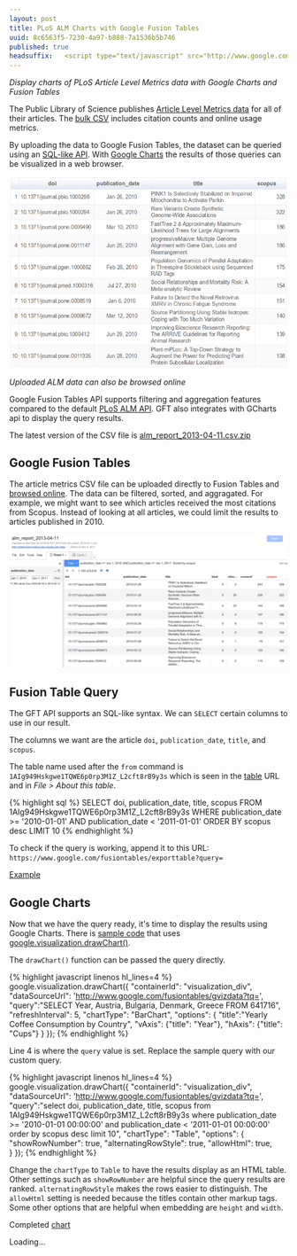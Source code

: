 ```yaml
--- 
layout: post
title: PLoS ALM Charts with Google Fusion Tables
uuid: 8c6563f5-7230-4a97-b888-7a1536b5b746
published: true
headsuffix:   <script type="text/javascript" src="http://www.google.com/jsapi"></script> <script type="text/javascript" src="/file/8c6563f5-7230-4a97-b888-7a1536b5b746/table.js"></script>
---
```


*Display charts of PLoS Article Level Metrics data with Google Charts and Fusion Tables*

The Public Library of Science publishes [Article Level Metrics data][plosalmdata] for all of their articles. The [bulk CSV][bulkcsv] includes citation counts and online usage metrics.

By uploading the data to Google Fusion Tables, the dataset can be queried using an [SQL-like API][gftapi]. With [Google Charts][gcharts] the results of those queries can be visualized in a web browser.


<a href="/file/8c6563f5-7230-4a97-b888-7a1536b5b746/table.html">
  <img src ="/file/8c6563f5-7230-4a97-b888-7a1536b5b746/mychart.png" class="mainimage" />
</a>

*Uploaded ALM data can also be browsed online*


[plosalm]: http://article-level-metrics.plos.org/



Google Fusion Tables API supports filtering and aggregation features compared to the default [PLoS ALM API][almapi]. GFT also integrates with GCharts api to display the query results.



[almapi]: http://api.plos.org/alm/using-the-alm-api/
[plosalmdata]: http://article-level-metrics.plos.org/plos-alm-data/
[gft]: http://www.google.com/drive/apps.html#fusiontables
[gftapi]: https://developers.google.com/fusiontables/
[gcharts]: https://developers.google.com/chart/ 


<!--more-->


The latest version of the CSV file is [alm_report_2013-04-11.csv.zip][bulkcsv]

[almdata]: http://article-level-metrics.plos.org/plos-alm-data/
[bulkcsv]: http://article-level-metrics.plos.org/files/2012/10/alm_report_2013-04-11.csv.zip



Google Fusion Tables
---
The article metrics CSV file can be uploaded directly to Fusion Tables and [browsed online][mytable]. The data can be filtered, sorted, and aggragated. For example, we might want to see which articles received the most citations from Scopus. Instead of looking at all articles, we could limit the results to articles published in 2010.

[mytable]: https://www.google.com/fusiontables/data?docid=1AIg949Hskgwe1TQWE6p0rp3M1Z_L2cft8rB9y3s

<a href="https://www.google.com/fusiontables/data?docid=1AIg949Hskgwe1TQWE6p0rp3M1Z_L2cft8rB9y3s"><img src ="/file/8c6563f5-7230-4a97-b888-7a1536b5b746/mytable.png" class="mainimage bigimage"/></a>


Fusion Table Query
---
The GFT API supports an SQL-like syntax. We can `SELECT` certain columns to use in our result.

The columns we want are the article `doi`, `publication_date`, `title`, and `scopus`.

The table name used after the `from` command is `1AIg949Hskgwe1TQWE6p0rp3M1Z_L2cft8rB9y3s` which is seen in the [table][mytable] URL and in *File > About this table*.


{% highlight sql %}
SELECT doi, publication_date, title, scopus FROM 1AIg949Hskgwe1TQWE6p0rp3M1Z_L2cft8rB9y3s WHERE publication_date >= '2010-01-01' AND publication_date < '2011-01-01' ORDER BY scopus desc LIMIT 10
{% endhighlight %}

To check if the query is working, append it to this URL: `https://www.google.com/fusiontables/exporttable?query=`

[Example][query]

[query]: https%3A%2F%2Fwww.google.com%2Ffusiontables%2Fexporttable%3Fquery%3DSELECT%20doi%2C%20publication_date%2C%20title%2C%20scopus%20FROM%201AIg949Hskgwe1TQWE6p0rp3M1Z_L2cft8rB9y3s%20WHERE%20publication_date%20%3E%3D%20%272010-01-01%27%20AND%20publication_date%20%3C%20%272011-01-01%27%20ORDER%20BY%20scopus%20desc%20LIMIT%2010




Google Charts
---
Now that we have the query ready, it's time to display the results using Google Charts. There is [sample code][drawchartdemo] that uses [google.visualization.drawChart()][drawchart].

The `drawChart()` function can be passed the query directly.

[drawchartdemo]: https://developers.google.com/chart/interactive/docs/fusiontables
[drawchart]: https://developers.google.com/chart/interactive/docs/reference#google.visualization.drawchart


{% highlight javascript linenos hl_lines=4 %}
google.visualization.drawChart({
        "containerId": "visualization_div",
        "dataSourceUrl": 'http://www.google.com/fusiontables/gvizdata?tq=',
        "query":"SELECT Year, Austria, Bulgaria, Denmark, Greece FROM 641716",
        "refreshInterval": 5,
        "chartType": "BarChart",
        "options": {
          "title":"Yearly Coffee Consumption by Country",
          "vAxis": {"title": "Year"},
          "hAxis": {"title": "Cups"}
        }
      });
{% endhighlight %}

Line 4 is where the `query` value is set. Replace the sample query with our custom query.


{% highlight javascript linenos hl_lines=4 %}
      google.visualization.drawChart({
        "containerId": "visualization_div",
        "dataSourceUrl": 'http://www.google.com/fusiontables/gvizdata?tq=',
        "query":"select doi, publication_date, title, scopus from 1AIg949Hskgwe1TQWE6p0rp3M1Z_L2cft8rB9y3s where publication_date >= '2010-01-01 00:00:00' and publication_date < '2011-01-01 00:00:00' order by scopus desc limit 10",
        "chartType": "Table",
        "options": {
          "showRowNumber": true,
          "alternatingRowStyle": true,
          "allowHtml": true,          
        }
      });
{% endhighlight %}


Change the `chartType` to `Table` to have the results display as an HTML table. Other settings such as `showRowNumber` are helpful since the query results are ranked. `alternatingRowStyle` makes the rows easier to distinguish. The `allowHtml` setting is needed because the titles contain other markup tags. Some other options that are helpful when embedding are `height` and `width`.



Completed [chart][customchart]

[customchart]: /file/8c6563f5-7230-4a97-b888-7a1536b5b746/table.html


  <div id="visualization_div" >Loading...</div>
